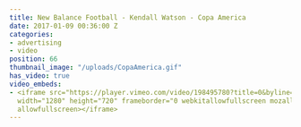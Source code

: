 ```yaml
---
title: New Balance Football - Kendall Watson - Copa America
date: 2017-01-09 00:36:00 Z
categories:
- advertising
- video
position: 66
thumbnail_image: "/uploads/CopaAmerica.gif"
has_video: true
video_embeds:
- <iframe src="https://player.vimeo.com/video/198495780?title=0&byline=0&portrait=0"
  width="1280" height="720" frameborder="0 webkitallowfullscreen mozallowfullscreen
  allowfullscreen></iframe>
---
```


